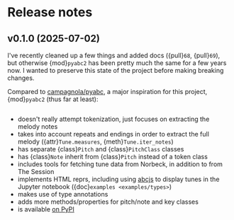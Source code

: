 # Release notes

## v0.1.0 (2025-07-02)

I've recently cleaned up a few things and added docs ({pull}`68`, {pull}`69`),
but otherwise {mod}`pyabc2` has been pretty much the same for a few years now.
I wanted to preserve this state of the project before making breaking changes.

Compared to [campagnola/pyabc](https://github.com/campagnola/pyabc),
a major inspiration for this project, {mod}`pyabc2` (thus far at least):

```{currentmodule} pyabc2

```

* doesn't really attempt tokenization, just focuses on extracting the melody notes
* takes into account repeats and endings in order to extract the full melody
  ({attr}`Tune.measures`, {meth}`Tune.iter_notes`)
* has separate {class}`Pitch` and {class}`PitchClass` classes
* has {class}`Note` inherit from {class}`Pitch` instead of a token class
* includes tools for fetching tune data from Norbeck, in addition to from The Session
* implements HTML reprs, including using [abcjs](https://www.abcjs.net/)
  to display tunes in the Jupyter notebook
  ({doc}`examples <examples/types>`)
* makes use of type annotations
* adds more methods/properties for pitch/note and key classes
* is available [on PyPI](https://pypi.org/project/pyabc2/)
